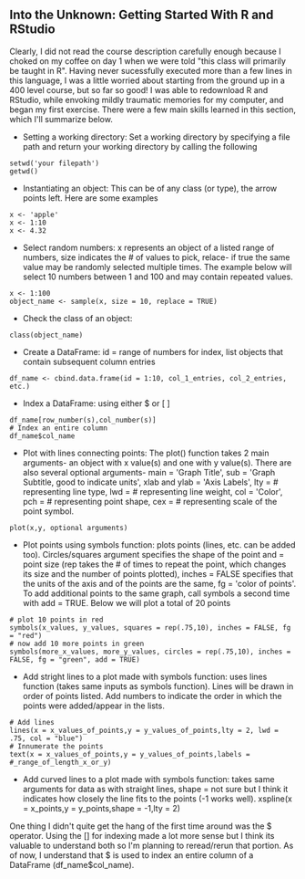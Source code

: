 ## Into the Unknown: Getting Started With R and RStudio
Clearly, I did not read the course description carefully enough because I choked on my coffee on day 1 when we were told "this class will primarily be taught in R". Having never sucessfully executed more than a few lines in this language, I was a little worried about starting from the ground up in a 400 level course, but so far so good! I was able to redownload R and RStudio, while envoking mildly traumatic memories for my computer, and began my first exercise. There were a few main skills learned in this section, which I'll summarize below.<br/>
- Setting a working directory: Set a working directory by specifying a file path and return your working directory by calling the following
```
setwd('your filepath')
getwd()
```
- Instantiating an object: This can be of any class (or type), the arrow points left. Here are some examples
```
x <- 'apple'
x <- 1:10
x <- 4.32
```
- Select random numbers: x represents an object of a listed range of numbers, size indicates the # of values to pick, relace- if true the same value may be randomly selected multiple times. The example below will select 10 numbers between 1 and 100 and may contain repeated values.
```
x <- 1:100
object_name <- sample(x, size = 10, replace = TRUE)
```
- Check the class of an object:
```
class(object_name)
```
- Create a DataFrame: id = range of numbers for index, list objects that contain subsequent column entries
```
df_name <- cbind.data.frame(id = 1:10, col_1_entries, col_2_entries, etc.)
```
- Index a DataFrame: using either $ or \[ ]
```
df_name[row_number(s),col_number(s)]
# Index an entire column
df_name$col_name

```

- Plot with lines connecting points: The plot() function takes 2 main arguments- an object with x value(s) and one with y value(s). There are also several optional arguments- main = 'Graph Title', sub = 'Graph Subtitle, good to indicate units', xlab and ylab = 'Axis Labels', lty = # representing line type, lwd = # representing line weight, col = 'Color', pch = # representing point shape, cex = # representing scale of the point symbol.
```
plot(x,y, optional arguments)
```
- Plot points using symbols function: plots points (lines, etc. can be added too). Circles/squares argument specifies the shape of the point and = point size (rep takes the # of times to repeat the point, which changes its size and the number of points plotted), inches = FALSE specifies that the units of the axis and of the points are the same, fg = 'color of points'. To add additional points to the same graph, call symbols a second time with add = TRUE. Below we will plot a total of 20 points
```
# plot 10 points in red
symbols(x_values, y_values, squares = rep(.75,10), inches = FALSE, fg = "red")
# now add 10 more points in green
symbols(more_x_values, more_y_values, circles = rep(.75,10), inches = FALSE, fg = "green", add = TRUE)
```
- Add stright lines to a plot made with symbols function: uses lines function (takes same inputs as symbols function). Lines will be drawn in order of points listed. Add numbers to indicate the order in which the points were added/appear in the lists.
```
# Add lines
lines(x = x_values_of_points,y = y_values_of_points,lty = 2, lwd = .75, col = "blue")
# Innumerate the points
text(x = x_values_of_points,y = y_values_of_points,labels = #_range_of_length_x_or_y)
```
- Add curved lines to a plot made with symbols function: takes same arguments for data as with straight lines, shape = not sure but I think it indicates how closely the line fits to the points (-1 works well).
xspline(x = x_points,y = y_points,shape = -1,lty = 2)


One thing I didn't quite get the hang of the first time around was the $ operator. Using the [] for indexing made a lot more sense but I think its valuable to understand both so I'm planning to reread/rerun that portion. As of now, I understand that $ is used to index an entire column of a DataFrame (df_name$col_name).
